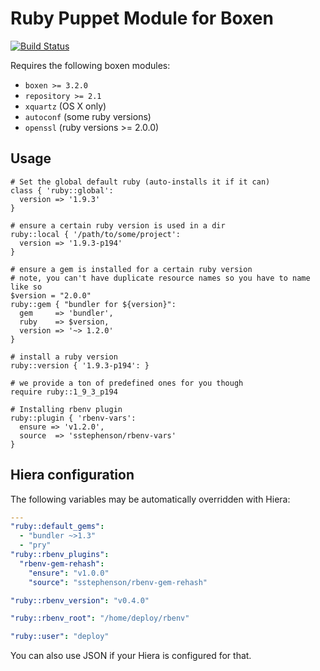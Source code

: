 # Ruby Puppet Module for Boxen

[![Build Status](https://travis-ci.org/boxen/puppet-ruby.png?branch=master)](https://travis-ci.org/boxen/puppet-ruby)

Requires the following boxen modules:

* `boxen >= 3.2.0`
* `repository >= 2.1`
* `xquartz` (OS X only)
* `autoconf` (some ruby versions)
* `openssl` (ruby versions >= 2.0.0)

## Usage

```puppet
# Set the global default ruby (auto-installs it if it can)
class { 'ruby::global':
  version => '1.9.3'
}

# ensure a certain ruby version is used in a dir
ruby::local { '/path/to/some/project':
  version => '1.9.3-p194'
}

# ensure a gem is installed for a certain ruby version
# note, you can't have duplicate resource names so you have to name like so
$version = "2.0.0"
ruby::gem { "bundler for ${version}":
  gem     => 'bundler',
  ruby    => $version,
  version => '~> 1.2.0'
}

# install a ruby version
ruby::version { '1.9.3-p194': }

# we provide a ton of predefined ones for you though
require ruby::1_9_3_p194

# Installing rbenv plugin
ruby::plugin { 'rbenv-vars':
  ensure => 'v1.2.0',
  source  => 'sstephenson/rbenv-vars'
}
```

## Hiera configuration

The following variables may be automatically overridden with Hiera:

``` yaml
---
"ruby::default_gems":
  - "bundler ~>1.3"
  - "pry"
"ruby::rbenv_plugins":
  "rbenv-gem-rehash":
    "ensure": "v1.0.0"
    "source": "sstephenson/rbenv-gem-rehash"

"ruby::rbenv_version": "v0.4.0"

"ruby::rbenv_root": "/home/deploy/rbenv"

"ruby::user": "deploy"
```

You can also use JSON if your Hiera is configured for that.
